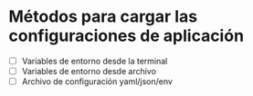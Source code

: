 # Métodos para cargar las configuraciones de aplicación


 - [ ] Variables de entorno desde la terminal
 - [ ] Variables de entorno desde archivo
 - [ ] Archivo de configuración yaml/json/env